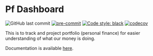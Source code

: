 # Pf Dashboard
![GitHub last commit](https://img.shields.io/github/last-commit/dheepakg/pf-dashboard)
[![pre-commit](https://img.shields.io/badge/pre--commit-enabled-brightgreen?logo=pre-commit)](https://github.com/pre-commit/pre-commit) [![Code style: black](https://img.shields.io/badge/code%20style-black-000000.svg)](https://github.com/psf/black)
[![codecov](https://codecov.io/github/dheepakg/pf-dashboard/branch/main/graph/badge.svg?token=ZB8Q2SNWRP)](https://codecov.io/github/dheepakg/pf-dashboard)

This is to track and project portfolio (personal finance) for easier understanding of what our money is doing.

Documentation is available [here](doc/README.md).
